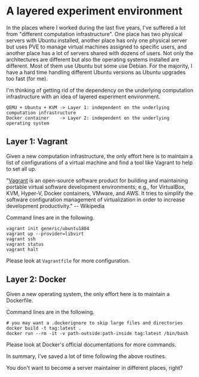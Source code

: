 # A layered experiment environment

In the places where I worked during the last five years, I've suffered a lot
from "different computation infrastructure". One place has two physical servers
with Ubuntu installed, another place has only one physical server but uses PVE
to manage virtual machines assigned to specific users, and another place has a
lot of servers shared with dozens of users. Not only the architectures are
different but also the operating systems installed are different. Most of them
use Ubuntu but some use Debian. For the majority, I have a hard time handling
different Ubuntu versions as Ubuntu upgrades too fast (for me).

I'm thinking of getting rid of the dependency on the underlying computation
infrastructure with an idea of layered experiment environment.

```
QEMU + Ubuntu + KVM -> Layer 1: independent on the underlying computation infrastructure
Docker container    -> Layer 2: independent on the underlying operating system
```

## Layer 1: Vagrant

Given a new computation infrastructure, the only effort here is to maintain a
list of configurations of a virtual machine and find a tool like Vagrant to help
to set all up.

"[Vagrant](https://en.wikipedia.org/wiki/Vagrant_(software)) is an open-source
software product for building and maintaining portable virtual software
development environments; e.g., for VirtualBox, KVM, Hyper-V, Docker containers,
VMware, and AWS. It tries to simplify the software configuration management of
virtualization in order to increase development productivity." -- Wikipedia

Command lines are in the following.

```
vagrant init generic/ubuntu1804
vagrant up --provider=libvirt
vagrant ssh
vagrant status
vagrant halt
```

Please look at `Vagrantfile` for more configuration.

[^1]: [install libVirt on Ubuntu 20.04](https://linuxize.com/post/how-to-install-kvm-on-ubuntu-20-04/)
[^2]: [usage of libvirt vagrant](https://ostechnix.com/how-to-use-vagrant-with-libvirt-kvm-provider/)

## Layer 2: Docker

Given a new operating system, the only effort here is to maintain a Dockerfile.

Command lines are in the following.

```
# you may want a .dockerignore to skip large files and directories
docker build -t tag:latest .
docker run --rm -it -v path-outside:path-inside tag:latest /bin/bash
```

Please look at Docker's official documentations for more commands.

In summary, I've saved a lot of time following the above routines.

You don't want to become a server maintainer in different places, right?